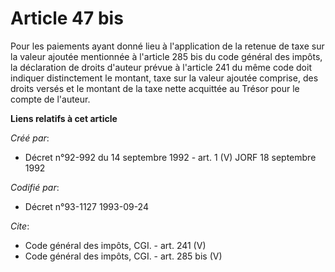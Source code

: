 # Article 47 bis

Pour les paiements ayant donné lieu à l'application de la retenue de taxe sur la valeur ajoutée mentionnée à l'article 285
bis du code général des impôts, la déclaration de droits d'auteur prévue à l'article 241 du même code doit indiquer
distinctement le montant, taxe sur la valeur ajoutée comprise, des droits versés et le montant de la taxe nette acquittée au
Trésor pour le compte de l'auteur.

**Liens relatifs à cet article**

_Créé par_:

  - Décret n°92-992 du 14 septembre 1992 - art. 1 (V) JORF 18 septembre 1992

_Codifié par_:

  - Décret n°93-1127 1993-09-24

_Cite_:

  - Code général des impôts, CGI. - art. 241 (V)
  - Code général des impôts, CGI. - art. 285 bis (V)
